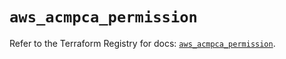 # `aws_acmpca_permission`

Refer to the Terraform Registry for docs: [`aws_acmpca_permission`](https://registry.terraform.io/providers/hashicorp/aws/5.79.0/docs/resources/acmpca_permission).
